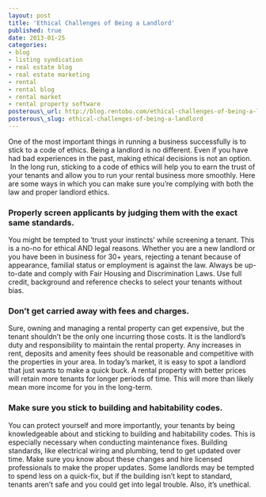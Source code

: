 ```yaml
---
layout: post
title: 'Ethical Challenges of Being a Landlord'
published: true
date: 2013-01-25
categories:
- blog
- listing syndication
- real estate blog
- real estate marketing
- rental
- rental blog
- rental market
- rental property software
posterous\_url: http://blog.rentobo.com/ethical-challenges-of-being-a-landlord
posterous\_slug: ethical-challenges-of-being-a-landlord
---
```


One of the most important things in running a business successfully is to stick to a code of ethics.
Being a landlord is no different. Even if you have had bad experiences in the past,
making ethical decisions is not an option.  In the long run, sticking to a code
of ethics will help you to earn the trust of your tenants and allow you to run
your rental business more smoothly. Here are some ways in which you can make
sure you’re complying with both the law and proper landlord ethics.

### Properly screen applicants by judging them with the exact same standards.

You might be tempted to ‘trust your instincts’ while screening a tenant. This is
a no-no for ethical AND legal reasons. Whether you are a new landlord or you
have been in business for 30+ years, rejecting a tenant because of appearance,
familial status or employment is against the law. Always be up-to-date and
comply with Fair Housing and Discrimination Laws. Use full credit, background
and reference checks to select your tenants without bias.

### Don’t get carried away with fees and charges.

Sure, owning and managing a rental property can get expensive, but the tenant
shouldn’t be the only one incurring those costs. It is the landlord’s duty and
responsibility to maintain the rental property. Any increases in rent, deposits
and amenity fees should be reasonable and competitive with the properties in
your area. In today’s market, it is easy to spot a landlord that just wants to
make a quick buck. A rental property with better prices will retain more tenants
for longer periods of time. This will more than likely mean more income for you
in the long-term.

### Make sure you stick to building and habitability codes.

You can protect yourself and more importantly, your tenants by being
knowledgeable about and sticking to building and habitability codes. This is
especially necessary when conducting maintenance fixes. Building standards, like
electrical wiring and plumbing, tend to get updated over time. Make sure you
know about these changes and hire licensed professionals to make the proper
updates. Some landlords may be tempted to spend less on a quick-fix, but if the
building isn’t kept to standard, tenants aren’t safe and you could get into
legal trouble. Also, it’s unethical.